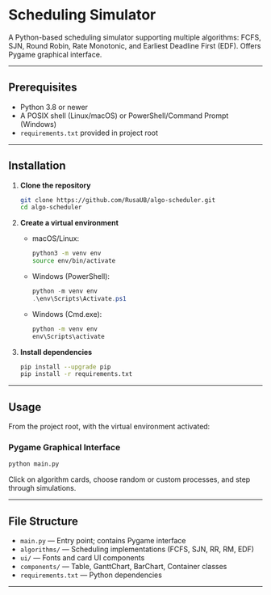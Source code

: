 # Scheduling Simulator

A Python-based scheduling simulator supporting multiple algorithms: FCFS, SJN, Round Robin, Rate Monotonic, and Earliest Deadline First (EDF). Offers Pygame graphical interface.

---

## Prerequisites

* Python 3.8 or newer
* A POSIX shell (Linux/macOS) or PowerShell/Command Prompt (Windows)
* `requirements.txt` provided in project root

---

## Installation

1. **Clone the repository**

   ```bash
   git clone https://github.com/RusaUB/algo-scheduler.git
   cd algo-scheduler
   ```

2. **Create a virtual environment**

   * macOS/Linux:

     ```bash
     python3 -m venv env
     source env/bin/activate
     ```

   * Windows (PowerShell):

     ```powershell
     python -m venv env
     .\env\Scripts\Activate.ps1
     ```

   * Windows (Cmd.exe):

     ```cmd
     python -m venv env
     env\Scripts\activate
     ```

3. **Install dependencies**

   ```bash
   pip install --upgrade pip
   pip install -r requirements.txt
   ```

---

## Usage

From the project root, with the virtual environment activated:


### Pygame Graphical Interface

```bash
python main.py
```


Click on algorithm cards, choose random or custom processes, and step through simulations.

---

## File Structure

* `main.py` — Entry point; contains Pygame interface
* `algorithms/` — Scheduling implementations (FCFS, SJN, RR, RM, EDF)
* `ui/` — Fonts and card UI components
* `components/` — Table, GanttChart, BarChart, Container classes
* `requirements.txt` — Python dependencies

---
